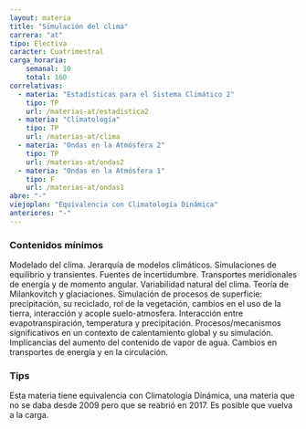 ```yaml
---
layout: materia
title: "Simulación del clima"
carrera: "at"
tipo: Electiva
caracter: Cuatrimestral
carga_horaria: 
    semanal: 10
    total: 160
correlativas:
  - materia: "Estadísticas para el Sistema Climático 2"
    tipo: TP
    url: /materias-at/estadistica2
  - materia: "Climatología"
    tipo: TP
    url: /materias-at/clima
  - materia: "Ondas en la Atmósfera 2"
    tipo: TP
    url: /materias-at/ondas2
  - materia: "Ondas en la Atmósfera 1"
    tipo: F
    url: /materias-at/ondas1
abre: "-"
viejoplan: "Equivalencia con Climatología Dinámica"
anteriores: "-"
---
```


### Contenidos mínimos
Modelado del clima. Jerarquía de modelos climáticos. Simulaciones de equilibrio y transientes.  Fuentes de incertidumbre.  Transportes meridionales de energía y de momento angular. Variabilidad natural del clima. Teoría de Milankovitch y glaciaciones. Simulación de procesos de superficie: precipitación, su reciclado, rol de la vegetación,  cambios en el uso de la tierra, interacción y acople suelo-atmosfera. Interacción entre evapotranspiración, temperatura y precipitación. Procesos/mecanismos significativos en un contexto de calentamiento global y su simulación. Implicancias del aumento del contenido de vapor de agua. Cambios en transportes de energía y en la circulación. 

### Tips
Esta materia tiene equivalencia con Climatología Dinámica, una materia que no se daba desde 2009 pero que se reabrió en 2017. Es posible que vuelva a la carga. 